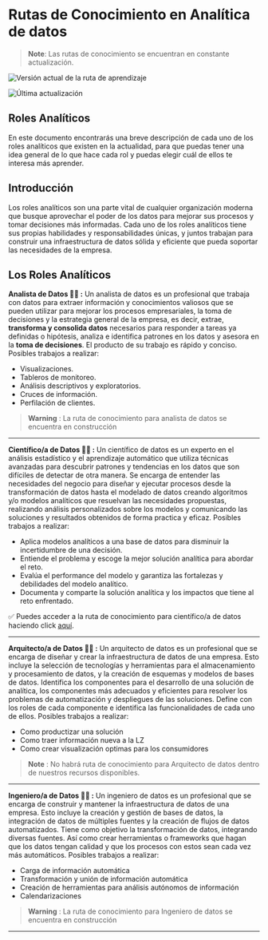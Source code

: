 # Rutas de Conocimiento en Analítica de datos


> **Note**: Las rutas de conocimiento se encuentran en constante actualización.

![Versión actual de la ruta de aprendizaje](https://img.shields.io/github/manifest-json/v/JoseMVergara/Ruta_de_aprendizaje_ML?color=orange&label=versi%C3%B3n%20actual&logo=version)

![Última actualización](https://img.shields.io/github/last-commit/JoseMVergara/Ruta_de_aprendizaje_ML?label=%C3%9Altima%20actualizaci%C3%B3n)



## **Roles Analíticos**
En este documento encontrarás una breve descripción de cada uno de los roles analíticos que existen en la actualidad, para que puedas tener una idea general de lo que hace cada rol y puedas elegir cuál de ellos te interesa más aprender.

## Introducción
Los roles analíticos son una parte vital de cualquier organización moderna que busque aprovechar el poder de los datos para mejorar sus procesos y tomar decisiones más informadas. Cada uno de los roles analíticos tiene sus propias habilidades y responsabilidades únicas, y juntos trabajan para construir una infraestructura de datos sólida y eficiente que pueda soportar las necesidades de la empresa.

## Los Roles Analíticos

**Analista de Datos :artist: :** Un analista de datos es un profesional que trabaja con datos para extraer información y conocimientos valiosos que se pueden utilizar para mejorar los procesos empresariales, la toma de decisiones y la estrategia general de la empresa, es decir, extrae, **transforma y consolida datos** necesarios para responder a tareas ya definidas o hipótesis, analiza e identifica patrones en los datos y asesora en la **toma de decisiones**. El producto de su trabajo es rápido y conciso. Posibles trabajos a realizar:
    
- Visualizaciones.
- Tableros de monitoreo.
- Análisis descriptivos y exploratorios.
- Cruces de información.
- Perfilación de clientes.

> **Warning** : La ruta de conocimiento para analista de datos se encuentra en construcción
---
**Científico/a de Datos :scientist: :** Un científico de datos es un experto en el análisis estadístico y el aprendizaje automático que utiliza técnicas avanzadas para descubrir patrones y tendencias en los datos que son difíciles de detectar de otra manera. Se encarga de entender las necesidades del negocio para diseñar y ejecutar procesos desde la transformación de datos hasta el modelado de datos creando algoritmos y/o modelos analíticos que resuelvan las necesidades propuestas, realizando análisis personalizados sobre los modelos y comunicando las soluciones y resultados obtenidos de forma practica y eficaz. Posibles trabajos a realizar:​

 - Aplica modelos analíticos a una base de datos para disminuir la incertidumbre de una decisión​.
- Entiende el problema y escoge la mejor solución analítica para abordar el reto​.
- Evalúa el performance del modelo y garantiza las fortalezas y debilidades del modelo analítico​.
- Documenta y comparte la solución analítica y los impactos que tiene al reto enfrentado.

:white_check_mark: Puedes acceder a la ruta de conocimiento para científico/a de datos haciendo click [aquí](https://github.com/JoseMVergara/Ruta_de_aprendizaje_ML/blob/main/Cientifico_datos.md).

---





**Arquitecto/a de Datos :factory_worker: :** Un arquitecto de datos es un profesional que se encarga de diseñar y crear la infraestructura de datos de una empresa. Esto incluye la selección de tecnologías y herramientas para el almacenamiento y procesamiento de datos, y la creación de esquemas y modelos de bases de datos. Identifica los componentes para el desarrollo de una solución de analítica, los componentes más adecuados y eficientes para resolver los problemas de automatización y despliegues de las soluciones. Define con los roles de cada componente e identifica las funcionalidades de cada uno de ellos. Posibles trabajos a realizar:

- Como productizar una solución​
- Como traer información nueva a la LZ​
- Como crear visualización optimas para los consumidores

> **Note** : No habrá ruta de conocimiento para Arquitecto de datos dentro de nuestros recursos disponibles. 
---
**Ingeniero/a de Datos :mechanic: :** Un ingeniero de datos es un profesional que se encarga de construir y mantener la infraestructura de datos de una empresa. Esto incluye la creación y gestión de bases de datos, la integración de datos de múltiples fuentes y la creación de flujos de datos automatizados. Tiene como objetivo la transformación de datos, integrando diversas fuentes. Así como crear herramientas o frameworks que hagan que los datos tengan calidad y que los procesos con estos sean cada vez más automáticos. Posibles trabajos a realizar:​

-   Carga de información automática​
- Transformación y unión de información automática​
- Creación de herramientas para análisis autónomos de información​
- Calendarizaciones

> **Warning** : La ruta de conocimiento para Ingeniero de datos se encuentra en construcción
---